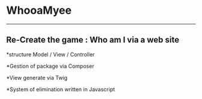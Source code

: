 # WhooaMyee #
-------------

Re-Create the game : Who am I via a web site
--------------------------------------------

*structure Model / View / Controller

*Gestion of package via Composer

*View generate via Twig

*System of elimination written in Javascript
